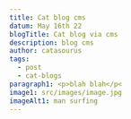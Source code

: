 ```yaml
---
title: Cat blog cms
datum: May 16th 22
blogTitle: Cat blog via cms
description: blog cms
author: catasourus
tags:
  - post
  - cat-blogs
paragraph1: <p>blah blah</p<
image1: src/images/image.jpg
imageAlt1: man surfing
---
```

